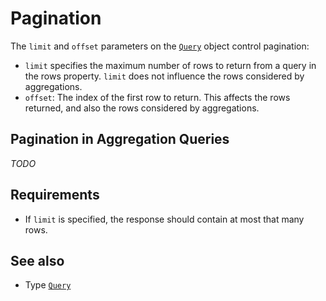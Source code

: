 # Pagination

The `limit` and `offset` parameters on the [`Query`](../../reference/types.md#query) object control pagination:

- `limit` specifies the maximum number of rows to return from a query in the rows property. `limit` does not influence the rows considered by aggregations.
- `offset`: The index of the first row to return. This affects the rows returned, and also the rows considered by aggregations.

## Pagination in Aggregation Queries

_TODO_

## Requirements

- If `limit` is specified, the response should contain at most that many rows.

## See also

- Type [`Query`](../../reference/types.md#query)